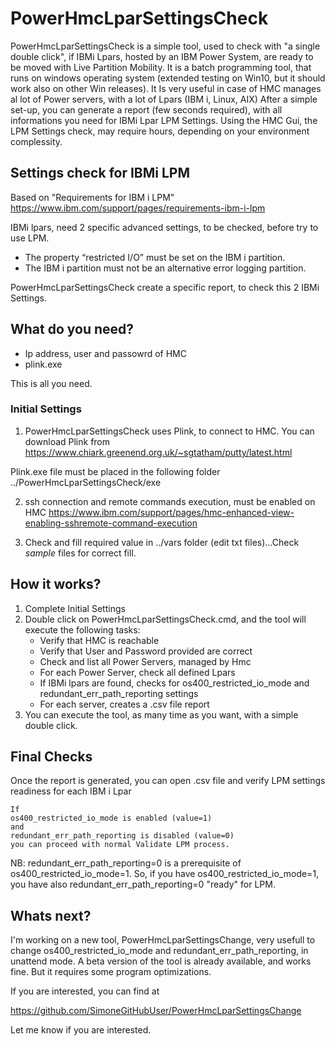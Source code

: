 # PowerHmcLparSettingsCheck
PowerHmcLparSettingsCheck is a simple tool, used to check with "a single double click", if IBMi Lpars, hosted by an IBM Power System, are ready to be moved with Live Partition Mobility.
It is a batch programming tool, that runs on windows operating system (extended testing on Win10, but it should work also on other Win releases).
It Is very useful in case of HMC manages al lot of Power servers, with a lot of Lpars (IBM i, Linux, AIX)
After a simple set-up, you can generate a report (few seconds required), with all informations you need for IBMi Lpar LPM Settings. Using the HMC Gui, the LPM Settings check, may require hours, depending on your environment complessity. 

## Settings check for IBMi LPM
Based on "Requirements for IBM i LPM" 
https://www.ibm.com/support/pages/requirements-ibm-i-lpm

IBMi lpars, need 2 specific advanced settings, to be checked, before try to use LPM. 

* The property “restricted I/O” must be set on the IBM i partition.
* The IBM i partition must not be an alternative error logging partition.

PowerHmcLparSettingsCheck create a specific report, to check this 2 IBMi Settings.

## What do you need?
* Ip address, user and passowrd of HMC
* plink.exe

This is all you need. 

### Initial Settings
1)  PowerHmcLparSettingsCheck uses Plink, to connect to HMC. You can download Plink from 
 https://www.chiark.greenend.org.uk/~sgtatham/putty/latest.html

Plink.exe file must be placed in the following folder
../PowerHmcLparSettingsCheck/exe

2) ssh connection and remote commands execution, must be enabled on HMC
https://www.ibm.com/support/pages/hmc-enhanced-view-enabling-sshremote-command-execution

3) Check and fill required value in ../vars folder (edit txt files)...Check _sample_ files for correct fill.

## How it works?
1) Complete Initial Settings
2) Double click on PowerHmcLparSettingsCheck.cmd, and the tool will execute the following tasks:
    * Verify that HMC is reachable
    * Verify that User and Password provided are correct
    * Check and list all Power Servers, managed by Hmc
    * For each Power Server, check all defined Lpars
    * If IBMi lpars are found, checks for os400_restricted_io_mode and redundant_err_path_reporting settings
    * For each server, creates a .csv file report
3) You can execute the tool, as many time as you want, with a simple double click.  

## Final Checks
Once the report is generated, you can open .csv file and verify LPM settings readiness for each IBM i Lpar
    
    If 
    os400_restricted_io_mode is enabled (value=1) 
    and 
    redundant_err_path_reporting is disabled (value=0)
    you can proceed with normal Validate LPM process.

NB: redundant_err_path_reporting=0 is a prerequisite of os400_restricted_io_mode=1. So, if you have os400_restricted_io_mode=1, you have also redundant_err_path_reporting=0 "ready" for LPM.

## Whats next?
I'm working on a new tool, PowerHmcLparSettingsChange, very usefull to change os400_restricted_io_mode and redundant_err_path_reporting, in unattend mode.
A beta version of the tool is already available, and works fine. But it requires some program optimizations.

If you are interested, you can find at

https://github.com/SimoneGitHubUser/PowerHmcLparSettingsChange

Let me know if you are interested.



